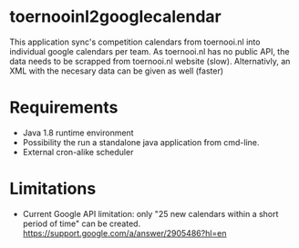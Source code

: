 # toernooinl2googlecalendar
This application sync's competition calendars from toernooi.nl into individual google calendars per team. 
As toernooi.nl has no public API, the data needs to be scrapped from toernooi.nl website (slow).
Alternativly, an XML with the necesary data can be given as well (faster)

# Requirements
* Java 1.8 runtime environment
* Possibility the run a standalone java application from cmd-line.
* External cron-alike scheduler

# Limitations
* Current Google API limitation: only "25 new calendars within a short period of time" can be created.
https://support.google.com/a/answer/2905486?hl=en


